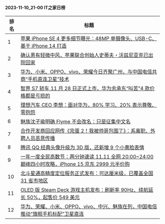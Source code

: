#### 2023-11-10_21-00  IT之家日榜

| 排名 | 标题|
| --- | ---|
| 1 | [苹果 iPhone SE 4 更多细节曝光：48MP 单摄像头、USB-C、基于 iPhone 14 打造](https://www.ithome.com/0/731/441.htm) |
| 2 | [确认患有轻微中风，苹果联合创始人史蒂夫・沃兹尼亚克已出院回家](https://www.ithome.com/0/731/449.htm) |
| 3 | [华为、小米、OPPO、vivo、荣耀今日齐聚广州，与中国电信共商“手机直连卫星”技术](https://www.ithome.com/0/731/463.htm) |
| 4 | [智界 S7 轿车 11 月 28 日正式上市，华为余承东“叫苦”4 款价格都是亏损的](https://www.ithome.com/0/731/377.htm) |
| 5 | [理想汽车 CEO 李想：面对华为，80% 学习、20% 表示尊敬、零抱怨](https://www.ithome.com/0/731/386.htm) |
| 6 | [魅族沈子瑜明确 Flyme 不会改名：只是征集中文名](https://www.ithome.com/0/731/412.htm) |
| 7 | [合作开发商回应网传《完蛋 2！我被帅哥包围了》：系离职、外聘人员恶意传播](https://www.ithome.com/0/731/399.htm) |
| 8 | [腾讯 QQ 经典头像升级为 3D 版，还新增 9 个小黄脸表情](https://www.ithome.com/0/731/542.htm) |
| 9 | [一年一度全民高数节：两分钟速读 11.11 全网 20:00~24:00 巅峰四小时攻略，iPhone 15 京东 2999 元半价购](https://www.ithome.com/0/731/631.htm) |
| 10 | [北斗星通高精度定位服务正式发布：可达厘米级，已覆盖全国 31 省市地区](https://www.ithome.com/0/731/402.htm) |
| 11 | [OLED 版 Steam Deck 游戏主机发布：刷新率 90Hz、续航延长 50%，起售价 549 美元](https://www.ithome.com/0/731/433.htm) |
| 12 | [华为、荣耀、小米、OPPO、vivo、中兴、魅族在列，中国电信推动“旗舰手机标配”卫星直连](https://www.ithome.com/0/731/639.htm) |
